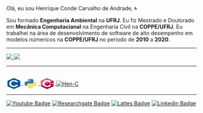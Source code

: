 ## 

Olá, eu sou Henrique Conde Carvalho de Andrade, 🌀

Sou formado **Engenharia Ambiental** na **UFRJ**. Eu fiz Mestrado e Doutorado em **Mecânica Computacianal** na Engenharia Civil na **COPPE/UFRJ**. Eu trabalhei na área de desenvolvimento de software de alto desempenho em modelos númericos na **COPPE/UFRJ** no periodo de **2010** a **2020**. 

---

<a href="https://github.com/HenriqueCCdA">
  <img height="180em" src="https://github-readme-stats-eight-theta.vercel.app/api?username=HenriqueCCdA&show_icons=true&theme=tokyonight&include_all_commits=true&count_private=false"/>
  <img height="180em" src="https://github-readme-stats-eight-theta.vercel.app/api/top-langs/?username=HenriqueCCdA&layout=compact&langs_count=10&theme=tokyonight"/>

---  
<div style="display: inline_block"><br>
  <img align="center" alt="Hen-C" height="30" width="40" src="https://raw.githubusercontent.com/devicons/devicon/master/icons/c/c-plain.svg">
  <img align="center" alt="Hen-C" height="30" width="40" src="https://raw.githubusercontent.com/devicons/devicon/master/icons/python/python-original.svg">
  <img align="center" alt="Hen-C" height="30" width="40" src="https://raw.githubusercontent.com/devicons/devicon/master/icons/cplusplus/cplusplus-original.svg">
  <img align="center" alt="Hen-C" height="25" width="25" src="https://upload.wikimedia.org/wikipedia/commons/thumb/b/b8/Fortran_logo.svg/1200px-Fortran_logo.svg.png">
</div>
  
--- 

[![Youtube Badge](https://img.shields.io/badge/-Youtube-FF0000?style=flat-square&labelColor=FF0000&logo=youtube&logoColor=white)](https://www.youtube.com/channel/UCfrX4hhw0KfempvQTIq6H2A)
[![Researchgate Badge](https://img.shields.io/badge/-ResearchGate-green)](https://www.researchgate.net/profile/Henrique-De-Andrade)
[![Lattes Badge](https://img.shields.io/badge/-Lattes-yellowgreen)](http://lattes.cnpq.br/5907866250875091)
[![Linkedin Badge](https://img.shields.io/badge/-LinkedIn-blue?style=flat-square&logo=Linkedin&logoColor=white&)](https://www.linkedin.com/in/henrique-conde-carvalho-de-andrade-a2021232/?originalSubdomain=br)
